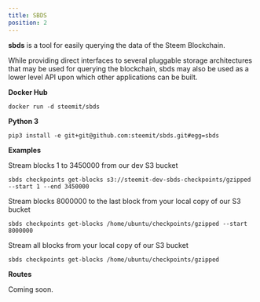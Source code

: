 ```yaml
---
title: SBDS
position: 2
---
```


**sbds** is a tool for easily querying the data of the Steem Blockchain.

While providing direct interfaces to several pluggable storage architectures that may be used for querying the blockchain, sbds may also be used as a lower level API upon which other applications can be built.

**Docker Hub**

```
docker run -d steemit/sbds
```

**Python 3**
```
pip3 install -e git+git@github.com:steemit/sbds.git#egg=sbds
```

**Examples**

Stream blocks 1 to 3450000 from our dev S3 bucket
```
sbds checkpoints get-blocks s3://steemit-dev-sbds-checkpoints/gzipped --start 1 --end 3450000
```

Stream blocks 8000000 to the last block from your local copy of our S3 bucket
```
sbds checkpoints get-blocks /home/ubuntu/checkpoints/gzipped --start 8000000
```

Stream all blocks from your local copy of our S3 bucket

```
sbds checkpoints get-blocks /home/ubuntu/checkpoints/gzipped
```

**Routes**

Coming soon.
